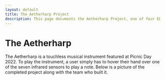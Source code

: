 ```yaml
---
layout: default
title: The Aetherharp Project
description: This page documents the Aetherharp Project, one of four EE-Emerge 2022 picnic day projects.
---
```


# The Aetherharp

The Aetherharp is a touchless musical instrument featured at Picnic Day 2022. To play the instrument, a user simply has to hover their hand over one of the seven infrared sensors to play a note. Below is a picture of the completed project along with the team who built it.
